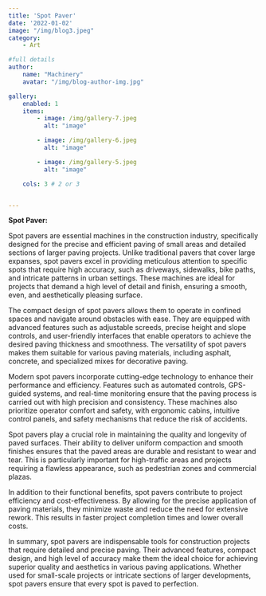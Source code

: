 ```yaml
---
title: 'Spot Paver'
date: '2022-01-02'
image: "/img/blog3.jpeg"
category:
    - Art

#full details
author:
    name: "Machinery"
    avatar: "/img/blog-author-img.jpg"

gallery:
    enabled: 1
    items:
        - image: /img/gallery-7.jpeg
          alt: "image"

        - image: /img/gallery-6.jpeg
          alt: "image"

        - image: /img/gallery-5.jpeg
          alt: "image"

    cols: 3 # 2 or 3


---
```


**Spot Paver:**

Spot pavers are essential machines in the construction industry, specifically designed for the precise and efficient paving of small areas and detailed sections of larger paving projects. Unlike traditional pavers that cover large expanses, spot pavers excel in providing meticulous attention to specific spots that require high accuracy, such as driveways, sidewalks, bike paths, and intricate patterns in urban settings. These machines are ideal for projects that demand a high level of detail and finish, ensuring a smooth, even, and aesthetically pleasing surface.

The compact design of spot pavers allows them to operate in confined spaces and navigate around obstacles with ease. They are equipped with advanced features such as adjustable screeds, precise height and slope controls, and user-friendly interfaces that enable operators to achieve the desired paving thickness and smoothness. The versatility of spot pavers makes them suitable for various paving materials, including asphalt, concrete, and specialized mixes for decorative paving.

Modern spot pavers incorporate cutting-edge technology to enhance their performance and efficiency. Features such as automated controls, GPS-guided systems, and real-time monitoring ensure that the paving process is carried out with high precision and consistency. These machines also prioritize operator comfort and safety, with ergonomic cabins, intuitive control panels, and safety mechanisms that reduce the risk of accidents.

Spot pavers play a crucial role in maintaining the quality and longevity of paved surfaces. Their ability to deliver uniform compaction and smooth finishes ensures that the paved areas are durable and resistant to wear and tear. This is particularly important for high-traffic areas and projects requiring a flawless appearance, such as pedestrian zones and commercial plazas.

In addition to their functional benefits, spot pavers contribute to project efficiency and cost-effectiveness. By allowing for the precise application of paving materials, they minimize waste and reduce the need for extensive rework. This results in faster project completion times and lower overall costs.

In summary, spot pavers are indispensable tools for construction projects that require detailed and precise paving. Their advanced features, compact design, and high level of accuracy make them the ideal choice for achieving superior quality and aesthetics in various paving applications. Whether used for small-scale projects or intricate sections of larger developments, spot pavers ensure that every spot is paved to perfection.